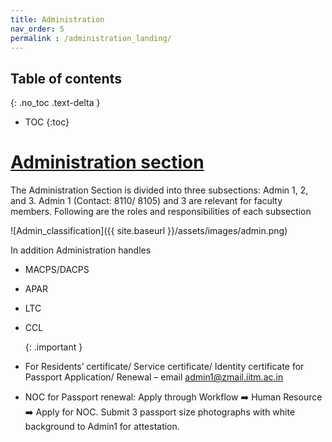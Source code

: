 ```yaml
---
title: Administration
nav_order: 5
permalink : /administration_landing/
---
```


## Table of contents
{: .no_toc .text-delta } 
* TOC
{:toc}

# [Administration section](https://admin.iitm.ac.in)

The Administration Section is divided into three subsections: Admin 1, 2, and 3. Admin 1 (Contact: 8110/ 8105) and 3 
are relevant for faculty members. Following are the roles and responsibilities of each subsection

![Admin_classification]({{ site.baseurl }}/assets/images/admin.png)

In addition Administration handles
 
* MACPS/DACPS
* APAR
* LTC
* CCL

   {: .important }
* For Residents’ certificate/ Service certificate/ Identity certificate for Passport Application/ Renewal – 
email [admin1@zmail.iitm.ac.in](mailto:admin1@izmail.iitm.ac.in)
* NOC for Passport renewal: Apply through Workflow :arrow_right: Human Resource :arrow_right: Apply for NOC. Submit 3 passport size photographs with white background to Admin1 for attestation.
 